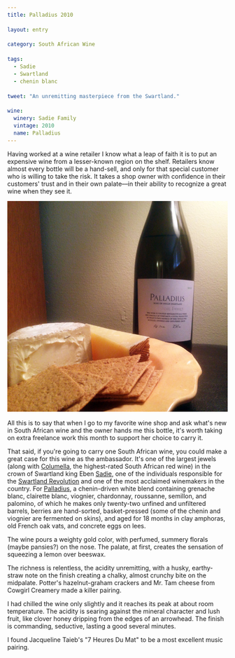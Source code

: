 ```yaml
---
title: Palladius 2010

layout: entry

category: South African Wine

tags:
  - Sadie
  - Swartland
  - chenin blanc

tweet: "An unremitting masterpiece from the Swartland."

wine:
  winery: Sadie Family
  vintage: 2010
  name: Palladius
---
```


Having worked at a wine retailer I know what a leap of faith it is to put an expensive wine from a lesser-known region on the shelf. Retailers know almost every bottle will be a hand-sell, and only for that special customer who is willing to take the risk. It takes a shop owner with confidence in their customers' trust and in their own palate––in their ability to recognize a great wine when they see it. 

![Palladius 2010 with cheese](/photos/palladius10.jpg "Palladius 2010 bottle with cheeses")

All this is to say that when I go to my favorite wine shop and ask what's new in South African wine and the owner hands me this bottle, it's worth taking on extra freelance work this month to support her choice to carry it.

That said, if you're going to carry one South African wine, you could make a great case for this wine as the ambassador. It's one of the largest jewels (along with [Columella](http://www.wineanorak.com/southafrica/ebensadie_columella_tasting.htm), the highest-rated South African red wine) in the crown of Swartland king Eben [Sadie](http://www.thesadiefamily.com/), one of the individuals responsible for the [Swartland Revolution](http://www.theswartlandrevolution.com/p/about-sr.html) and one of the most acclaimed winemakers in the country. For [Palladius](http://www.broadbent.com/download/south-africa/sadie/fact-sheets/Palladius/2010.pdf), a chenin-driven white blend containing grenache blanc, clairette blanc, viognier, chardonnay, roussanne, semillon, and palomino, of which he makes only twenty-two unfined and unfiltered barrels, berries are hand-sorted, basket-pressed (some of the chenin and viognier are fermented on skins), and aged for 18 months in clay amphoras, old French oak vats, and concrete eggs on lees. 

The wine pours a weighty gold color, with perfumed, summery florals (maybe pansies?) on the nose. The palate, at first, creates the sensation of squeezing a lemon over beeswax. 

The richness is relentless, the acidity unremitting, with a husky, earthy-straw note on the finish creating a chalky, almost crunchy bite on the midpalate. Potter's hazelnut-graham crackers and Mr. Tam cheese from Cowgirl Creamery made a killer pairing. 

I had chilled the wine only slightly and it reaches its peak at about room temperature. The acidity is searing against the mineral character and lush fruit, like clover honey dripping from the edges of an arrowhead. The finish is commanding, seductive, lasting a good several minutes. 

I found Jacqueline Taieb's "7 Heures Du Mat" to be a most excellent music pairing. 